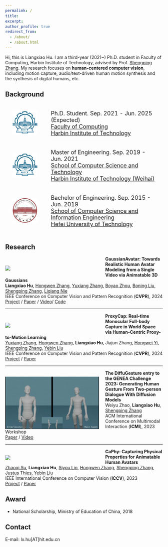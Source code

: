 ```yaml
---
permalink: /
title:
excerpt:
author_profile: true
redirect_from: 
  - /about/
  - /about.html
---
```


<!-- * B.S. in Communication Engineering, Hefei University of Technology, 2019
* M.S. in Computer Science and Technology, Harbin Institute of Technology, 2021
* Ph.D. in Computer Science and Technology, Harbin Institute of Technology, 2025 (expected) -->
Hi, this is Liangxiao Hu. I am a third-year (2021~) Ph.D. student in Faculty of Computing, Harbin Institute of Technology, advised by Prof. [Shengping Zhang](https://homepage.hit.edu.cn/zhangshengping).
My research focuses on **human-centered computer vision**, including motion capture, audio/text-driven human motion synthesis and the synthesis of digital humans, etc.


## Background

<div>
<table style="width:100%;border:none;border-spacing:0px;border-collapse:separate;margin-right:auto;margin-left:auto;font-size: large">
<tr>
<td style="padding:20px;width:25%;vertical-align:middle;border:none" align="center">
<img width="80" src="../images/hit.png"/> 
</td>
<td style="padding:20px;width:75%;vertical-align:middle;border: none" align="left">
Ph.D. Student. Sep. 2021 - Jun. 2025 (Expected)<br>
<a href="https://encs.hit.edu.cn//">Faculty of Computing</a><br>
<a href="http://en.hit.edu.cn/">Harbin Institute of Technology</a><br>
</td>
</tr>

<tr>
<td style="padding:20px;width:25%;vertical-align:middle;border:none" align="center">
<img width="80" src="../images/hit.png"/> 
</td>
<td style="padding:20px;width:75%;vertical-align:middle;border: none" align="left">
Master of Engineering. Sep. 2019 - Jun. 2021<br>
<a href="https://cst.hitwh.edu.cn//">School of Computer Science and Technology</a><br>
<a href="https://www.hitwh.edu.cn/">Harbin Institute of Technology (Weihai)</a><br>
</td>
</tr>

<tr>
<td style="padding:20px;width:25%;vertical-align:middle;border:none" align="center">
<img width="80" src="../images/hfut.jpeg"/> 
</td>
<td style="padding:20px;width:75%;vertical-align:middle;border: none" align="left">
Bachelor of Engineering. Sep. 2015 - Jun. 2019<br>
<a href="https://ci.hfut.edu.cn/English/Home.htm">School of Computer Science and Information Engineering</a><br>
<a href="https://www.hfut.edu.cn/">Hefei University of Technology</a><br>
</td>
</tr>
</table>    
</div>



## Research

<img align="left" src="../images/gaussianavatar.gif" width="300"  style="padding-right: 20px;padding-top: 30px;padding-bottom: 20px"/>

<b>GaussianAvatar: Towards Realistic Human Avatar Modeling from a Single Video via Animatable 3D Gaussians</b><br>
<b>Liangxiao Hu</b>, [Hongwen Zhang](https://zhanghongwen.cn/), [Yuxiang Zhang](https://zhangyux15.github.io/), [Boyao Zhou](https://morpheo.inrialpes.fr/people/zhou/), [Boning Liu](), [Shengping Zhang](http://homepage.hit.edu.cn/zhangshengping), [Liqiang Nie](https://liqiangnie.github.io/)<br>
IEEE Conference on Computer Vision and Pattern Recognition (<b>CVPR</b>),  2024<br>
[<i class="fas fa-fw fa-globe"></i>Project](https://huliangxiao.github.io/GaussianAvatar) /
[<i class="fas fa-fw fa-file-pdf"></i>Paper](https://arxiv.org/pdf/2312.02134.pdf) /
[<i class="fas fa-fw fa-video"></i>Video](https://www.youtube.com/watch?v=a4g8Z9nCF-k)/
[<i class="fab fa-fw fa-github fa-github"></i>Code](https://github.com/huliangxiao/GaussianAvatar)<br>

---

<img align="left" src="../images/proxycap.gif" width="300"  style= "padding-right: 20px;padding-top: 30px;padding-bottom: 20px">

<b>ProxyCap: Real-time Monocular Full-body Capture in World Space via Human-Centric Proxy-to-Motion Learning</b><br>
[Yuxiang Zhang](https://zhangyux15.github.io/), [Hongwen Zhang](https://hongwenzhang.github.io/), <b>Liangxiao Hu</b>, Jiajun Zhang, [Hongwei Yi](https://xyyhw.top/), [Shengping Zhang](http://homepage.hit.edu.cn/zhangshengping), [Yebin Liu](http://www.liuyebin.com/)<br>
IEEE Conference on Computer Vision and Pattern Recognition (<b>CVPR</b>),  2024<br>
[<i class="fas fa-fw fa-globe"></i>Project](https://zhangyux15.github.io/ProxyCapV2/) /
[<i class="fas fa-fw fa-file-pdf"></i>Paper](https://arxiv.org/pdf/2307.01200.pdf)<br>

---

<img align="left" src="../images/diffugesture.gif" width="300"  style="padding-right: 20px;padding-top: 20px"/>

<b>The DiffuGesture entry to the GENEA Challenge 2023: Generating Human Gesture From Two-person Dialogue With Diffusion Models</b><br>
Weiyu Zhao, <b>Liangxiao Hu</b>, [Shengping Zhang](http://homepage.hit.edu.cn/zhangshengping)<br>
ACM International Conference on Multimodal Interaction (<b>ICMI</b>), 2023 Workshop<br>
[<i class="fas fa-fw fa-file-pdf"></i>Paper](https://openreview.net/forum?id=swc28UDR8Wk) /
[<i class="fas fa-fw fa-video"></i>Video](https://www.youtube.com/watch?v=pFpZceVLpck)<br>


---

<img align="left" src="../images/CaPhy.gif" width="300"  style="padding-right: 20px;padding-top: 20px"/>

<b>CaPhy: Capturing Physical Properties for Animatable Human Avatars</b><br>
[Zhaoqi Su](https://suzhaoqi.github.io/), <b>Liangxiao Hu</b>, [Siyou Lin](https://jsnln.github.io/), [Hongwen Zhang](https://hongwenzhang.github.io/), [Shengping Zhang](http://homepage.hit.edu.cn/zhangshengping), [Justus Thies](https://justusthies.github.io/), [Yebin Liu](http://www.liuyebin.com/)<br>
IEEE International Conference on Computer Vision (<b>ICCV</b>), 2023<br>
[<i class="fas fa-fw fa-globe"></i>Project](https://suzhaoqi.github.io/projects/CaPhy/) /
[<i class="fas fa-fw fa-file-pdf"></i>Paper](https://arxiv.org/abs/2308.05925)<br>



## Award
+ National Scholarship, Ministry of Education of China, 2018

## Contact
E-mail: lx.hu[AT]hit.edu.cn<br>

